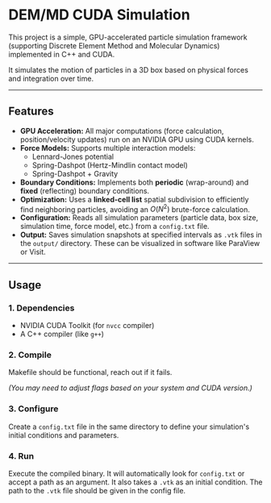 # DEM/MD CUDA Simulation

This project is a simple, GPU-accelerated particle simulation framework (supporting Discrete Element Method and Molecular Dynamics) implemented in C++ and CUDA.

It simulates the motion of particles in a 3D box based on physical forces and integration over time.

---

## Features

* **GPU Acceleration:** All major computations (force calculation, position/velocity updates) run on an NVIDIA GPU using CUDA kernels.
* **Force Models:** Supports multiple interaction models:
    * Lennard-Jones potential
    * Spring-Dashpot (Hertz-Mindlin contact model)
    * Spring-Dashpot + Gravity
* **Boundary Conditions:** Implements both **periodic** (wrap-around) and **fixed** (reflecting) boundary conditions.
* **Optimization:** Uses a **linked-cell list** spatial subdivision to efficiently find neighboring particles, avoiding an $O(N^2)$ brute-force calculation.
* **Configuration:** Reads all simulation parameters (particle data, box size, simulation time, force model, etc.) from a `config.txt` file.
* **Output:** Saves simulation snapshots at specified intervals as `.vtk` files in the `output/` directory. These can be visualized in software like ParaView or Visit.

---

## Usage

### 1. Dependencies

* NVIDIA CUDA Toolkit (for `nvcc` compiler)
* A C++ compiler (like `g++`)

### 2. Compile

Makefile should be functional, reach out if it fails.

*(You may need to adjust flags based on your system and CUDA version.)*

### 3. Configure

Create a `config.txt` file in the same directory to define your simulation's initial conditions and parameters.

### 4. Run

Execute the compiled binary. It will automatically look for `config.txt` or accept a path as an argument. It also takes a `.vtk` as an initial condition. The path to the `.vtk` file should be given in the config file.
